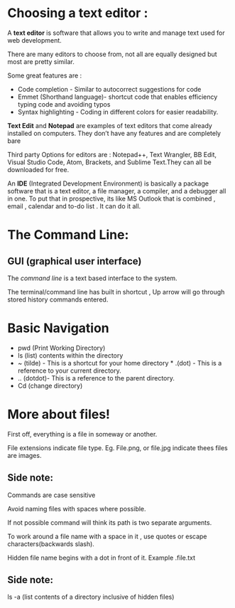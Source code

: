 # Choosing a text editor :

A **text editor** is  software  that allows you to write and manage text used for web development.

There are many editors to choose from, not all are equally designed but most are pretty similar. 

Some great features are :
* Code completion - Similar to autocorrect suggestions for code	
* Emmet (Shorthand language)- shortcut code that enables efficiency typing code and avoiding typos
* Syntax highlighting - Coding in different colors for easier readability.


**Text Edit** and **Notepad** are examples of text editors that come already installed on computers. They don’t have any features and are completely bare

Third party Options for editors are : Notepad++, Text Wrangler, BB Edit, Visual Studio Code, Atom, Brackets, and Sublime Text.They can all be downloaded for free.

An **IDE** (Integrated Development Environment) is basically a package software that is a text editor, a file manager, a compiler, and a debugger all in one. To put that in prospective, its like MS Outlook that is combined , email , calendar and to-do list . It can do it all. 



# The Command Line:

## GUI (graphical user interface)

The *command line* is a text based interface to the system. 

The terminal/command line has built in shortcut , Up arrow will go through stored history commands entered. 

# Basic Navigation

* pwd (Print Working Directory)
* ls (list) contents within the directory
* ~ (tilde) - This is a shortcut for your home directory
* .(dot) - This is a reference to your current directory.
* .. (dotdot)- This is a reference to the parent directory.
* Cd (change directory)


# More about files!

First off, everything is a file in someway or another.

File extensions indicate file type. Eg. File.png, or file.jpg indicate thees files are images.

## Side note: 
Commands are case sensitive 

Avoid naming files with spaces where possible. 

If not possible command will think its path is two separate arguments. 

To work around a file name with a space in it , use quotes or escape characters(backwards slash\).

Hidden file name begins with a dot in front of it. Example .file.txt

## Side note: 

ls -a (list contents of a directory inclusive of hidden files)
